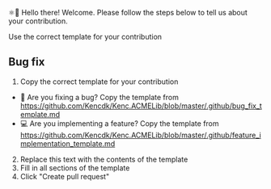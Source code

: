 ⚛👋 Hello there! Welcome. Please follow the steps below to tell us about your contribution.

Use the correct template for your contribution

## Bug fix ##


1. Copy the correct template for your contribution
  - 🐛 Are you fixing a bug? Copy the template from <https://github.com/Kencdk/Kenc.ACMELib/blob/master/.github/bug_fix_template.md>
  - 💻 Are you implementing a feature? Copy the template from <https://github.com/Kencdk/Kenc.ACMELib/blob/master/.github/feature_implementation_template.md>
2. Replace this text with the contents of the template
3. Fill in all sections of the template
4. Click "Create pull request"